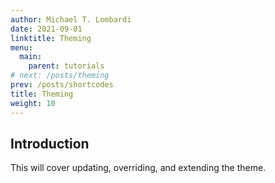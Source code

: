 ```yaml
---
author: Michael T. Lombardi
date: 2021-09-01
linktitle: Theming
menu:
  main:
    parent: tutorials
# next: /posts/theming
prev: /posts/shortcodes
title: Theming
weight: 10
---
```


## Introduction

This will cover updating, overriding, and extending the theme.
